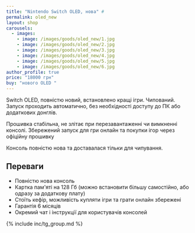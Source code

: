 ```yaml
---
title: "Nintendo Switch OLED, нова" #
permalink: oled_new
layout: shop
carousels:
  - images: 
    - image: /images/goods/oled_new/1.jpg
    - image: /images/goods/oled_new/2.jpg
    - image: /images/goods/oled_new/3.jpg
    - image: /images/goods/oled_new/4.jpg
    - image: /images/goods/oled_new/5.jpg
    - image: /images/goods/oled_new/6.jpg
author_profile: true
price: "18000 грн"
buy: "нового OLED "
---
```


Switch OLED, повністю новий, встановлено кращі ігри. Чипований. Запуск проходить автоматично, без необхідності доступу до ПК або додаткових донглів.

Прошивка стабільна, не злітає при перезавантаженні чи вимкненні консолі. Збережений запуск для гри онлайн та покупки ігор через офіційну прошивку

Консоль повністю нова та доставалася тільки для чипування. 

## Переваги
- Повністю нова консоль
- Картка пам'яті на 128 Гб (можно встановити більшу самостійно, або одразу за додаткову плату)
- Стоїть кефір, можливість купляти ігри та грати онлайн збережені
- Гарантія 6 місяців
- Окремий чат і інструкції для користувачів консолей

{% include inc/tg_group.md %}